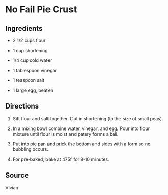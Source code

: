 No Fail Pie Crust
=================


Ingredients
-----------

* 2 1/2 cups flour

* 1 cup shortening

* 1/4 cup cold water

* 1 tablespoon vinegar

* 1 teaspoon salt

* 1 large egg, beaten


Directions
----------

1) Sift flour and salt together. Cut in shortening (to the size of small peas).

2) In a mixing bowl combine water, vinegar, and egg. Pour into flour mixture until flour is moist and patery forms a ball.

3) Put into pie pan and prick the bottom and sides with a form so no bubbling occurs.

4) For pre-baked, bake at 475f for 8-10 minutes.


Source
------

Vivian

